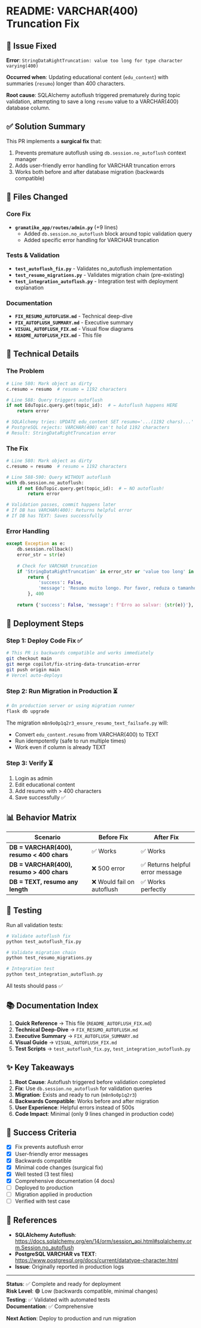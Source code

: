 # README: VARCHAR(400) Truncation Fix

## 🚨 Issue Fixed

**Error**: `StringDataRightTruncation: value too long for type character varying(400)`

**Occurred when**: Updating educational content (`edu_content`) with summaries (`resumo`) longer than 400 characters.

**Root cause**: SQLAlchemy autoflush triggered prematurely during topic validation, attempting to save a long `resumo` value to a VARCHAR(400) database column.

## ✅ Solution Summary

This PR implements a **surgical fix** that:
1. Prevents premature autoflush using `db.session.no_autoflush` context manager
2. Adds user-friendly error handling for VARCHAR truncation errors
3. Works both before and after database migration (backwards compatible)

## 📁 Files Changed

### Core Fix
- **`gramatike_app/routes/admin.py`** (+9 lines)
  - Added `db.session.no_autoflush` block around topic validation query
  - Added specific error handling for VARCHAR truncation

### Tests & Validation
- **`test_autoflush_fix.py`** - Validates no_autoflush implementation
- **`test_resumo_migrations.py`** - Validates migration chain (pre-existing)
- **`test_integration_autoflush.py`** - Integration test with deployment explanation

### Documentation
- **`FIX_RESUMO_AUTOFLUSH.md`** - Technical deep-dive
- **`FIX_AUTOFLUSH_SUMMARY.md`** - Executive summary
- **`VISUAL_AUTOFLUSH_FIX.md`** - Visual flow diagrams
- **`README_AUTOFLUSH_FIX.md`** - This file

## 🔧 Technical Details

### The Problem

```python
# Line 580: Mark object as dirty
c.resumo = resumo  # resumo = 1192 characters

# Line 588: Query triggers autoflush
if not EduTopic.query.get(topic_id):  # ← Autoflush happens HERE
    return error

# SQLAlchemy tries: UPDATE edu_content SET resumo='...(1192 chars)...'
# PostgreSQL rejects: VARCHAR(400) can't hold 1192 characters
# Result: StringDataRightTruncation error
```

### The Fix

```python
# Line 580: Mark object as dirty
c.resumo = resumo  # resumo = 1192 characters

# Line 588-590: Query WITHOUT autoflush
with db.session.no_autoflush:
    if not EduTopic.query.get(topic_id):  # ← NO autoflush!
        return error

# Validation passes, commit happens later
# If DB has VARCHAR(400): Returns helpful error
# If DB has TEXT: Saves successfully
```

### Error Handling

```python
except Exception as e:
    db.session.rollback()
    error_str = str(e)
    
    # Check for VARCHAR truncation
    if 'StringDataRightTruncation' in error_str or 'value too long' in error_str:
        return {
            'success': False, 
            'message': 'Resumo muito longo. Por favor, reduza o tamanho do resumo ou contate o administrador do sistema.'
        }, 400
    
    return {'success': False, 'message': f'Erro ao salvar: {str(e)}'}, 500
```

## 🚀 Deployment Steps

### Step 1: Deploy Code Fix ✅
```bash
# This PR is backwards compatible and works immediately
git checkout main
git merge copilot/fix-string-data-truncation-error
git push origin main
# Vercel auto-deploys
```

### Step 2: Run Migration in Production ⏳
```bash
# On production server or using migration runner
flask db upgrade
```

The migration `m8n9o0p1q2r3_ensure_resumo_text_failsafe.py` will:
- Convert `edu_content.resumo` from VARCHAR(400) to TEXT
- Run idempotently (safe to run multiple times)
- Work even if column is already TEXT

### Step 3: Verify ⏳
1. Login as admin
2. Edit educational content
3. Add resumo with > 400 characters
4. Save successfully ✅

## 📊 Behavior Matrix

| Scenario | Before Fix | After Fix |
|----------|-----------|-----------|
| **DB = VARCHAR(400), resumo < 400 chars** | ✅ Works | ✅ Works |
| **DB = VARCHAR(400), resumo > 400 chars** | ❌ 500 error | ✅ Returns helpful error message |
| **DB = TEXT, resumo any length** | ❌ Would fail on autoflush | ✅ Works perfectly |

## 🧪 Testing

Run all validation tests:

```bash
# Validate autoflush fix
python test_autoflush_fix.py

# Validate migration chain
python test_resumo_migrations.py

# Integration test
python test_integration_autoflush.py
```

All tests should pass ✅

## 📚 Documentation Index

1. **Quick Reference** → This file (`README_AUTOFLUSH_FIX.md`)
2. **Technical Deep-Dive** → `FIX_RESUMO_AUTOFLUSH.md`
3. **Executive Summary** → `FIX_AUTOFLUSH_SUMMARY.md`
4. **Visual Guide** → `VISUAL_AUTOFLUSH_FIX.md`
5. **Test Scripts** → `test_autoflush_fix.py`, `test_integration_autoflush.py`

## ✨ Key Takeaways

1. **Root Cause**: Autoflush triggered before validation completed
2. **Fix**: Use `db.session.no_autoflush` for validation queries
3. **Migration**: Exists and ready to run (`m8n9o0p1q2r3`)
4. **Backwards Compatible**: Works before and after migration
5. **User Experience**: Helpful errors instead of 500s
6. **Code Impact**: Minimal (only 9 lines changed in production code)

## 🎯 Success Criteria

- [x] Fix prevents autoflush error
- [x] User-friendly error messages
- [x] Backwards compatible
- [x] Minimal code changes (surgical fix)
- [x] Well tested (3 test files)
- [x] Comprehensive documentation (4 docs)
- [ ] Deployed to production
- [ ] Migration applied in production
- [ ] Verified with test case

## 🔗 References

- **SQLAlchemy Autoflush**: https://docs.sqlalchemy.org/en/14/orm/session_api.html#sqlalchemy.orm.Session.no_autoflush
- **PostgreSQL VARCHAR vs TEXT**: https://www.postgresql.org/docs/current/datatype-character.html
- **Issue**: Originally reported in production logs

---

**Status**: ✅ Complete and ready for deployment  
**Risk Level**: 🟢 Low (backwards compatible, minimal changes)  
**Testing**: ✅ Validated with automated tests  
**Documentation**: ✅ Comprehensive

**Next Action**: Deploy to production and run migration
